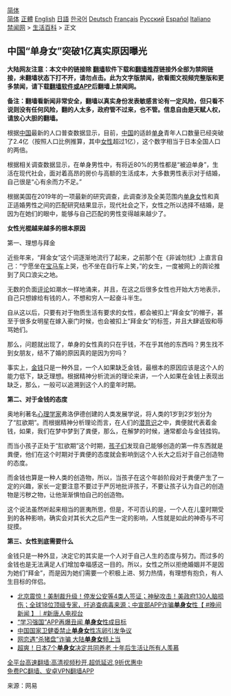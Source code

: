  <!-- 面包屑导航 --> <div class="breadcrumb"><!-- GTranslate: https://gtranslate.io/ -->  <div class="switcher notranslate">  <div class="selected">  <a href="#" onclick="return false;"> 简体</a>  </div>  <div class="option">  <a href="https://www.bannedbook.org" onclick="doGTranslate('zh-CN|zh-CN');jQuery('div.switcher div.selected a').html(jQuery(this).html());return false;" title="简体中文" class="nturl selected"> 简体</a>  <a href="https://www.bannedbook.org/zh-tw/" onclick="doGTranslate('zh-CN|zh-TW');jQuery('div.switcher div.selected a').html(jQuery(this).html());return false;" title="繁體中文" class="nturl"> 正體</a>  <a href="https://www.bannedbook.org/en/" onclick="doGTranslate('zh-CN|en');jQuery('div.switcher div.selected a').html(jQuery(this).html());return false;" title="English" class="nturl"> English</a>  <a href="https://www.bannedbook.org/ja/" onclick="doGTranslate('zh-CN|ja');jQuery('div.switcher div.selected a').html(jQuery(this).html());return false;" title="日本語" class="nturl"> 日語</a>  <a href="https://www.bannedbook.org/ko/" onclick="doGTranslate('zh-CN|ko');jQuery('div.switcher div.selected a').html(jQuery(this).html());return false;" title="한국어" class="nturl"> 한국어</a>  <a href="https://www.bannedbook.org/de/" onclick="doGTranslate('zh-CN|de');jQuery('div.switcher div.selected a').html(jQuery(this).html());return false;" title="Deutsch" class="nturl"> Deutsch</a>  <a href="https://www.bannedbook.org/fr/" onclick="doGTranslate('zh-CN|fr');jQuery('div.switcher div.selected a').html(jQuery(this).html());return false;" title="Français" class="nturl"> Français</a>  <a href="https://www.bannedbook.org/ru/" onclick="doGTranslate('zh-CN|ru');jQuery('div.switcher div.selected a').html(jQuery(this).html());return false;" title="Русский" class="nturl"> Русский</a>  <a href="https://www.bannedbook.org/es/" onclick="doGTranslate('zh-CN|es');jQuery('div.switcher div.selected a').html(jQuery(this).html());return false;" title="Español" class="nturl"> Español</a>  <a href="https://www.bannedbook.org/it/" onclick="doGTranslate('zh-CN|it');jQuery('div.switcher div.selected a').html(jQuery(this).html());return false;" title="Italiano" class="nturl"> Italiano</a>  </div>  </div>      <div class='breadcrumb-sub'><!-- Breadcrumb NavXT 6.3.0 --> <a href="https://www.bannedbook.org/" class="home">禁闻网</a> &gt; <a href="https://www.bannedbook.org/bnews/lifebaike/" class="category">生活百科</a> &gt; 正文</div></div><h2>中国“单身女”突破1亿真实原因曝光</h2> <p class="notice"><b>大陆网友注意：本文中的链接除 <a href="https://github.com/bannedbook/fanqiang" >翻墙</a>软件下载和<a href="https://github.com/killgcd/justmysocks/blob/master/README.md">翻墙推荐</a>链接外全部为禁网链接，未翻墙状态下打不开，请勿点击。此为文字版禁闻，欲看图文视频完整版和更多禁闻，请下载<a href="https://github.com/bannedbook/fanqiang">翻墙软件或APP</a>后翻墙上禁闻网。</p><p>备注：翻墙看新闻非常安全，翻墙以真实身份发表敏感言论有一定风险，但只看不说则没有任何风险，翻的人太多，政府管不过来，也不管。信息自由是天赋人权，请放心大胆的翻墙。</b></p>  <div class="entry"> <p>根据<span class='wp_keywordlink_affiliate'><a href="https://www.bannedbook.org/" title="中国" target="_blank">中国</a></span>最新的人口普查数据显示，目前，<a href="https://www.bannedbook.org/bnews/tag/%E4%B8%AD%E5%9B%BD/" class="st_tag internal_tag" rel="tag" title="标签 中国 下的日志">中国</a>的适龄<a href="https://www.bannedbook.org/bnews/tag/%E5%8D%95%E8%BA%AB/" class="st_tag internal_tag" rel="tag" title="标签 单身 下的日志">单身</a>青年人口数量已经突破了2.4亿（按照人口比例推算，其中<a href="https://www.bannedbook.org/bnews/tag/%e5%a5%b3%e6%80%a7/" class="st_tag internal_tag" rel="tag" title="标签 女性 下的日志">女性</a>超过1亿），这个数字相当于日本全国人口的两倍。</p> <p>根据相关调查数据显示，在单身男性中，有将近80%的男性都是“被迫单身”，生活在现代社会，面对着高昂的房价与高额的生活成本，大多数男性表示对于结婚，自己很是“心有余而力不足。”</p> <p>根据美国在2019年的一项最新的研究调查，此调查涉及全美范围内<a href="https://www.bannedbook.org/bnews/tag/%E5%8D%95%E8%BA%AB%E5%A5%B3/" class="st_tag internal_tag" rel="tag" title="标签 单身女 下的日志">单身女</a>性和真正适婚男性之间的匹配研究结果显示，现代社会之下，女性之所以选择不结婚，是因为在她们的眼中，能够与自己匹配的男性变得越来越少了。</p> <p><strong>女性光棍越来越多的根本原因‍</strong></p>  <p>第一、理想与拜金</p> <p>近些年来，“拜金女”这个词逐渐地流行了起来，之前那个在《非诚勿扰》上直言自己：“宁愿坐在<a href="https://www.bannedbook.org/bnews/tag/%E5%AE%9D%E9%A9%AC%E8%BD%A6/" class="st_tag internal_tag" rel="tag" title="标签 宝马车 下的日志">宝马车</a>上哭，也不坐在自行车上笑，”的女生，一度被网上的舆论推到了风口浪尖之地。</p> <p>无数的负面<span class='wp_keywordlink_affiliate'><a href="https://www.bannedbook.org/bnews/comments/" title="新闻评论" target="_blank">评论</a></span>如潮水一样地涌来，并且，在这之后很多女性也开始大方地表示，自己只想嫁给有钱的人，不想和穷人一起奋斗半生。</p> <p>自从这以后，只要有对于物质生活有要求的女性，都会被扣上“拜金女”的帽子，甚至于很多女明星在嫁入豪门时候，也会被扣上“拜金女”的标签，并且大肆诋毁和辱骂她们。</p>  <p>那么，问题就出现了，单身的女性真的只在乎钱，不在乎其他的东西吗？男生找不到女朋友，结不了婚的原因真的是因为穷吗？</p> <p>事实上，<a href="https://www.bannedbook.org/bnews/tag/%E9%87%91%E9%92%B1/" class="st_tag internal_tag" rel="tag" title="标签 金钱 下的日志">金钱</a>只是一种外显，一个人如果缺乏金钱，最根本的原因应该是这个人的能力低下，缺乏理想。根据精神分析流派的理论来讲，一个人如果在金钱上表现出缺乏，那么，一般可以追溯到这个人的童年时期。</p> <p><strong>第二、对于金钱的态度</strong></p> <p>奥地利著名<a href="https://www.bannedbook.org/bnews/tag/%e5%bf%83%e7%90%86%e5%ad%a6%e5%ae%b6/" class="st_tag internal_tag" rel="tag" title="标签 心理学家 下的日志">心理学家</a>弗洛伊德创建的人类发展学说，将人类的1岁到2岁划分为了“肛欲期”。而根据精神分析理论而言，在人们的<a href="https://www.bannedbook.org/bnews/tag/%E6%BD%9C%E6%84%8F%E8%AF%86/" class="st_tag internal_tag" rel="tag" title="标签 潜意识 下的日志">潜意识</a>之中，粪便就代表着金钱，如果，我们在梦中梦到了粪便，那么，在解梦的时候，通常都会与金钱挂钩。</p>  <p>而当小孩子正处于“肛欲期”这个时期，<a href="https://www.bannedbook.org/bnews/tag/%E5%AD%A9%E5%AD%90%E4%BB%AC/" class="st_tag internal_tag" rel="tag" title="标签 孩子们 下的日志">孩子们</a>发现自己能够创造的第一件东西就是粪便，他们在这个时期对于粪便的态度就会影响到这个人长大之后对于自己创造物的态度。</p> <p>而金钱也算是一种人类的创造物，所以，当孩子在这个年龄阶段对于粪便产生了一定的兴趣，家长一定要注意不要过于严厉地批评孩子，不要让孩子认为自己的创造物是污秽之物，让他渐渐惧怕自己的创造物。</p> <p>这个说法虽然听起来相当的匪夷所思，但是，不可否认的是，一个人在儿童时期受到的各种影响，确实会对其长大之后产生一定的影响，人性就是如此的神奇与不可捉摸。</p> <p><strong>第三、女性到底需要什么</strong></p>  <p>金钱只是一种外显，决定它的其实是一个人对于自己人生的态度与努力。而过多的金钱也是无法满足人们增加幸福感这一目的。所以，女性之所以拒绝婚姻并不是因为她们“拜金”，而是因为她们需要一个积极上进、努力热情，有理想有抱负，有人生目标的伴侣。</p> <ul class='op-related-articles' title='相关阅读'> <li><a href='https://www.bannedbook.org/bnews/bannedvideo/20210515/1546748.html' target='_blank'>北京震惊！美制裁升级！停发公安等4类人签证；神秘攻击！美政府130人脑损伤；全球18位顶级专家，吁追查病毒来源；中宣部APP诈骗<b>单身女</b>性【 #晚间新闻 】｜#新唐人电视台</a></li> <li><a href='https://www.bannedbook.org/bnews/cbnews/20210514/1546358.html' target='_blank'>“学习强国”APP再爆丑闻 <b>单身女</b>性成目标</a></li> <li><a href='https://www.bannedbook.org/bnews/headline/20210226/1494567.html' target='_blank'>中国国家卫健委禁止<b>单身女</b>性冻卵引发争议</a></li> <li><a href='https://www.bannedbook.org/bnews/cbnews/20201209/1444635.html' target='_blank'>网恋遇“杀猪盘”诈骗 大陆<b>单身女</b>频上当</a></li> <li><a href='https://www.bannedbook.org/bnews/funmedia/20201030/1422714.html' target='_blank'>超爽！日本7个<b>单身女</b>决定共同养老 十年后生活让所有人羡慕</a></li> </ul> <p class="texttj"> <a href="https://github.com/bannedbook/fanqiang/wiki/V2ray%E6%9C%BA%E5%9C%BA" target="_blank">全平台高速翻墙:高清视频秒开,超低延迟,9折优惠中</a><br/> <a href="https://github.com/bannedbook/fanqiang/wiki/%E7%A6%81%E9%97%BB%E7%BD%91%E5%AE%89%E5%8D%93%E7%BF%BB%E5%A2%99%E6%96%B0%E9%97%BBAPP" target="_blank">免费PC翻墙、安卓VPN翻墙APP</a></p><p> 来源：网易 </p><a name='sharetosocial'></a>  <div style="margin-bottom:5px;padding-bottom:5px;clear:both"> <div id="archive-pix-1" class="banner-ads"> <!-- AuctionX Display platform tag START --> <div id="26318x728x90x621x_ADSLOT2" clicktrack="%%CLICK_URL_ESC%%"></div> <!-- AuctionX Display platform tag END --> </div> <div id="archive-pix-2" class="banner-ads"> <!-- AuctionX Display platform tag START --> <div id="26315x300x250x621x_ADSLOT2" clicktrack="%%CLICK_URL_ESC%%"></div> <!-- AuctionX Display platform tag END --> </div> </div>  <div id="archive-pix-1" class="banner-ads"> <!-- AuctionX Display platform tag START --> <div id="26318x728x90x621x_ADSLOT3" clicktrack="%%CLICK_URL_ESC%%"></div> <!-- AuctionX Display platform tag END --> </div> </div><!--END ENTRY--> 